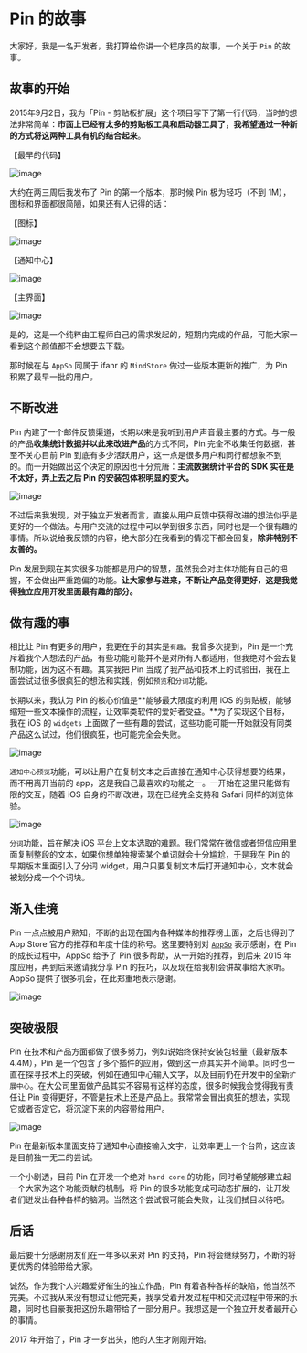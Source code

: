 # Pin 的故事

大家好，我是一名开发者，我打算给你讲一个程序员的故事，一个关于 `Pin` 的故事。

## 故事的开始

2015年9月2日，我为「Pin - 剪贴板扩展」这个项目写下了第一行代码，当时的想法非常简单：**市面上已经有太多的剪贴板工具和启动器工具了，我希望通过一种新的方式将这两种工具有机的结合起来**。

【最早的代码】

![image](https://raw.githubusercontent.com/cyanzhong/app-tutorials/master/pin-story/the-first-line-code.png)

大约在两三周后我发布了 Pin 的第一个版本，那时候 Pin 极为轻巧（不到 1M），图标和界面都很简陋，如果还有人记得的话：

【图标】

![image](https://raw.githubusercontent.com/cyanzhong/app-tutorials/master/pin-story/pin-1.0-icon.jpg)

【通知中心】

![image](https://raw.githubusercontent.com/cyanzhong/app-tutorials/master/pin-story/pin-1.0-screenshot-1.jpg)

【主界面】

![image](https://raw.githubusercontent.com/cyanzhong/app-tutorials/master/pin-story/pin-1.0-screenshot-2.jpg)

是的，这是一个纯粹由工程师自己的需求发起的，短期内完成的作品，可能大家一看到这个颜值都不会想要去下载。

那时候在与 `AppSo` 同属于 ifanr 的 `MindStore` 做过一些版本更新的推广，为 Pin 积累了最早一批的用户。

## 不断改进

Pin 内建了一个邮件反馈渠道，长期以来是我听到用户声音最主要的方式。与一般的产品**收集统计数据并以此来改进产品**的方式不同，Pin 完全不收集任何数据，甚至不关心目前 Pin 到底有多少活跃用户，这一点是很多用户和同行都想象不到的。而一开始做出这个决定的原因也十分荒唐：**主流数据统计平台的 SDK 实在是不太好，弄上去之后 Pin 的安装包体积明显的变大。**

![image](https://raw.githubusercontent.com/cyanzhong/app-tutorials/master/pin-story/feedback.png)

不过后来我发现，对于独立开发者而言，直接从用户反馈中获得改进的想法似乎是更好的一个做法。与用户交流的过程中可以学到很多东西，同时也是一个很有趣的事情。所以说给我反馈的内容，绝大部分在我看到的情况下都会回复，**除非特别不友善的。**

Pin 发展到现在其实很多功能都是用户的智慧，虽然我会对主体功能有自己的把握，不会做出严重跑偏的功能。**让大家参与进来，不断让产品变得更好，这是我觉得独立应用开发里面最有趣的部分。**

## 做有趣的事

相比让 Pin 有更多的用户，我更在乎的其实是`有趣`。我曾多次提到，Pin 是一个充斥着我个人想法的产品，有些功能可能并不是对所有人都适用，但我绝对不会去复制功能，因为这不有趣。其实我把 Pin 当成了我产品和技术上的试验田，我在上面尝试过很多很疯狂的想法和实践，例如`预览`和`分词`功能。

长期以来，我认为 Pin 的核心价值是**能够最大限度的利用 iOS 的剪贴板，能够缩短一些文本操作的流程，让效率类软件的爱好者受益。**为了实现这个目标，我在 iOS 的 `widgets` 上面做了一些有趣的尝试，这些功能可能一开始就没有同类产品这么试过，他们很疯狂，也可能完全会失败。

![image](https://raw.githubusercontent.com/cyanzhong/app-tutorials/master/pin-story/preview.png)

`通知中心预览`功能，可以让用户在复制文本之后直接在通知中心获得想要的结果，而不用离开当前的 app，这是我自己最喜欢的功能之一。一开始在这里只能做有限的交互，随着 iOS 自身的不断改进，现在已经完全支持和 Safari 同样的浏览体验。

![image](https://raw.githubusercontent.com/cyanzhong/app-tutorials/master/pin-story/segmentation.png)

`分词`功能，旨在解决 iOS 平台上文本选取的难题。我们常常在微信或者短信应用里面复制整段的文本，如果你想单独搜索某个单词就会十分尴尬，于是我在 Pin 的早期版本里面引入了分词 widget，用户只要复制文本后打开通知中心，文本就会被划分成一个个词块。

## 渐入佳境

Pin 一点点被用户熟知，不断的出现在国内各种媒体的推荐榜上面，之后也得到了 App Store 官方的推荐和年度十佳的称号。这里要特别对 [`AppSo`](http://www.ifanr.com/app) 表示感谢，在 Pin 的成长过程中，AppSo 给予了 Pin 很多帮助，从一开始的推荐，到后来 2015 年度应用，再到后来邀请我分享 Pin 的技巧，以及现在给我机会讲故事给大家听。AppSo 提供了很多机会，在此郑重地表示感谢。

![image](https://raw.githubusercontent.com/cyanzhong/app-tutorials/master/pin-story/appso.jpg)

## 突破极限

Pin 在技术和产品方面都做了很多努力，例如说始终保持安装包轻量（最新版本 4.4M），Pin 是一个包含了多个插件的应用，做到这一点其实并不简单。同时也一直在探寻技术上的突破，例如在通知中心输入文字，以及目前仍在开发中的全新`扩展中心`。在大公司里面做产品其实不容易有这样的态度，很多时候我会觉得我有责任让 Pin 变得更好，不管是技术上还是产品上。我常常会冒出疯狂的想法，实现它或者否定它，将沉淀下来的内容带给用户。

![image](https://raw.githubusercontent.com/cyanzhong/app-tutorials/master/pin-story/input.png)

Pin 在最新版本里面支持了通知中心直接输入文字，让效率更上一个台阶，这应该是目前独一无二的尝试。

一个小剧透，目前 Pin 在开发一个绝对 `hard core` 的功能，同时希望能够建立起一个大家为这个功能贡献的机制，将 Pin 的很多功能变成可动态扩展的，让开发者们迸发出各种各样的脑洞。当然这个尝试很可能会失败，让我们拭目以待吧。

## 后话

最后要十分感谢朋友们在一年多以来对 Pin 的支持，Pin 将会继续努力，不断的将更优秀的体验带给大家。

诚然，作为我个人兴趣爱好催生的独立作品，Pin 有着各种各样的缺陷，他当然不完美。不过我从来没有想过让他完美，我享受着开发过程中和交流过程中带来的乐趣，同时也自豪我把这份乐趣带给了一部分用户。我想这是一个独立开发者最开心的事情。

2017 年开始了，Pin 才一岁出头，他的人生才刚刚开始。
